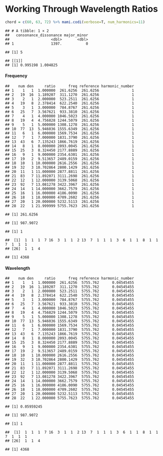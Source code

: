 Working Through Wavelength Ratios
================

``` r
chord = c(60, 63, 72) %>% mami.codi(verbose=T, num_harmonics=11)
```

    ## # A tibble: 1 × 2
    ##   consonance_dissonance major_minor
    ##                   <dbl>       <dbl>
    ## 1                 1397.           0

    ## [1] 5

    ## [[1]]
    ## [1] 0.995198 1.004825

#### Frequency

    ##    num den     ratio      freq reference harmonic_number
    ## 1    1   1  1.000000  261.6256  261.6256               1
    ## 2   19  16  1.189207  311.1270  261.6256               1
    ## 3    2   1  2.000000  523.2511  261.6256               1
    ## 4   19   8  2.378414  622.2540  261.6256               1
    ## 5    3   1  3.000000  784.8767  261.6256               1
    ## 6   25   7  3.567621  933.3810  261.6256               1
    ## 7    4   1  4.000000 1046.5023  261.6256               1
    ## 8   19   4  4.756828 1244.5079  261.6256               1
    ## 9    5   1  5.000000 1308.1278  261.6256               1
    ## 10  77  13  5.946036 1555.6349  261.6256               1
    ## 11   6   1  6.000000 1569.7534  261.6256               1
    ## 12   7   1  7.000000 1831.3790  261.6256               1
    ## 13  43   6  7.135243 1866.7619  261.6256               1
    ## 14   8   1  8.000000 2093.0045  261.6256               1
    ## 15  25   3  8.324450 2177.8889  261.6256               1
    ## 16   9   1  9.000000 2354.6301  261.6256               1
    ## 17  19   2  9.513657 2489.0159  261.6256               1
    ## 18  10   1 10.000000 2616.2556  261.6256               1
    ## 19  32   3 10.702864 2800.1429  261.6256               1
    ## 20  11   1 11.000000 2877.8811  261.6256               1
    ## 21  83   7 11.892071 3111.2698  261.6256               1
    ## 22  12   1 12.000000 3139.5068  261.6256               1
    ## 23  92   7 13.081278 3422.3967  261.6256               1
    ## 24  14   1 14.000000 3662.7579  261.6256               1
    ## 25  16   1 16.000000 4186.0090  261.6256               1
    ## 26  18   1 18.000000 4709.2602  261.6256               1
    ## 27  20   1 20.000000 5232.5113  261.6256               1
    ## 28  22   1 21.999999 5755.7623  261.6256               1

    ## [1] 261.6256

    ## [1] 987.9072

    ## [1] 1

    ##  [1]  1  1  1  7 16  3  1  1  2 13  7  1  1  1  3  6  1  1  8  1  1  7  1  1  1
    ## [26]  1  1  4

    ## [1] 4368

#### Wavelength

    ##    num den     ratio      freq reference harmonic_number
    ## 1    1   1  1.000000  261.6256  5755.762      0.04545455
    ## 2   19  16  1.189207  311.1270  5755.762      0.04545455
    ## 3    2   1  2.000000  523.2511  5755.762      0.04545455
    ## 4   19   8  2.378414  622.2540  5755.762      0.04545455
    ## 5    3   1  3.000000  784.8767  5755.762      0.04545455
    ## 6   25   7  3.567621  933.3810  5755.762      0.04545455
    ## 7    4   1  4.000000 1046.5023  5755.762      0.04545455
    ## 8   19   4  4.756829 1244.5079  5755.762      0.04545455
    ## 9    5   1  5.000000 1308.1278  5755.762      0.04545455
    ## 10  77  13  5.946036 1555.6349  5755.762      0.04545455
    ## 11   6   1  6.000000 1569.7534  5755.762      0.04545455
    ## 12   7   1  7.000000 1831.3790  5755.762      0.04545455
    ## 13  43   6  7.135243 1866.7619  5755.762      0.04545455
    ## 14   8   1  8.000000 2093.0045  5755.762      0.04545455
    ## 15  25   3  8.324450 2177.8889  5755.762      0.04545455
    ## 16   9   1  9.000000 2354.6301  5755.762      0.04545455
    ## 17  19   2  9.513657 2489.0159  5755.762      0.04545455
    ## 18  10   1 10.000000 2616.2556  5755.762      0.04545455
    ## 19  32   3 10.702864 2800.1429  5755.762      0.04545455
    ## 20  11   1 11.000000 2877.8811  5755.762      0.04545455
    ## 21  83   7 11.892071 3111.2698  5755.762      0.04545455
    ## 22  12   1 12.000000 3139.5068  5755.762      0.04545455
    ## 23  92   7 13.081278 3422.3967  5755.762      0.04545455
    ## 24  14   1 14.000000 3662.7579  5755.762      0.04545455
    ## 25  16   1 16.000000 4186.0090  5755.762      0.04545455
    ## 26  18   1 18.000000 4709.2602  5755.762      0.04545455
    ## 27  20   1 20.000000 5232.5113  5755.762      0.04545455
    ## 28  22   1 22.000000 5755.7623  5755.762      0.04545455

    ## [1] 0.05959245

    ## [1] 987.9072

    ## [1] 1

    ##  [1]  1  1  1  7 16  3  1  1  2 13  7  1  1  1  3  6  1  1  8  1  1  7  1  1  1
    ## [26]  1  1  4

    ## [1] 4368
